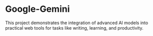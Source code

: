 # Google-Gemini
 This project demonstrates the integration of advanced AI models into practical web tools for tasks like writing, learning, and productivity.
